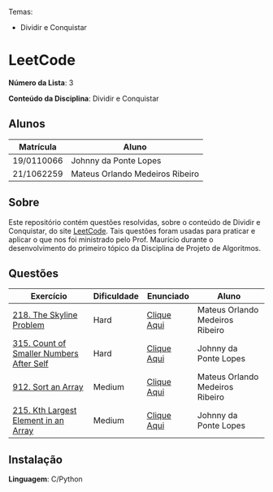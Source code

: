 Temas:
 - Dividir e Conquistar

# LeetCode

**Número da Lista**: 3

**Conteúdo da Disciplina**: Dividir e Conquistar

## Alunos
|Matrícula | Aluno |
| -- | -- |
| 19/0110066  | Johnny da Ponte Lopes |
| 21/1062259 |  Mateus Orlando Medeiros Ribeiro |

## Sobre 
Este repositório contém questões resolvidas, sobre o conteúdo de Dividir e Conquistar, do site [LeetCode](https://leetcode.com). Tais questões foram usadas para praticar e aplicar o que nos foi ministrado pelo Prof. Maurício durante o desenvolvimento do primeiro tópico da Disciplina de Projeto de Algoritmos. 

## Questões
| Exercício | Dificuldade | Enunciado | Aluno |
| -- | -- | -- | -- |
| [218. The Skyline Problem](https://github.com/projeto-de-algoritmos-2024/DivididirConquistar_LeetCode/blob/master/questao1/README.md) | Hard | [Clique Aqui](https://leetcode.com/problems/the-skyline-problem/description/) | Mateus Orlando Medeiros Ribeiro |
| [315. Count of Smaller Numbers After Self](https://github.com/projeto-de-algoritmos-2024/DivididirConquistar_LeetCode/blob/master/questao2/README.md) | Hard | [Clique Aqui](https://leetcode.com/problems/count-of-smaller-numbers-after-self/description/) | Johnny da Ponte Lopes |
| [912. Sort an Array](https://github.com/projeto-de-algoritmos-2024/DivididirConquistar_LeetCode/blob/master/questao3/README.md) | Medium | [Clique Aqui](https://leetcode.com/problems/sort-an-array/description/) | Mateus Orlando Medeiros Ribeiro |
| [215. Kth Largest Element in an Array](https://github.com/projeto-de-algoritmos-2024/DivididirConquistar_LeetCode/blob/master/questao4/README.md) | Medium | [Clique Aqui](https://leetcode.com/problems/kth-largest-element-in-an-array/description/) | Johnny da Ponte Lopes |


## Instalação 
**Linguagem**: C/Python



